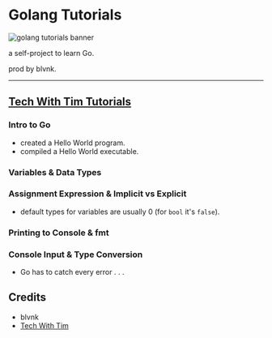 # Golang Tutorials

![golang tutorials banner](https://imgur.com/bwDNJZq.png)

a self-project to learn Go.

prod by blvnk.

---

## [Tech With Tim Tutorials](https://www.youtube.com/playlist?list=PLzMcBGfZo4-mtY_SE3HuzQJzuj4VlUG0q)

### Intro to Go

- created a Hello World program.
- compiled a Hello World executable.

### Variables & Data Types

### Assignment Expression & Implicit vs Explicit

- default types for variables are usually 0 (for `bool` it's `false`).

### Printing to Console & fmt

### Console Input & Type Conversion

- Go has to catch every error . . .

## Credits

- blvnk
- [Tech With Tim](https://www.youtube.com/channel/UC4JX40jDee_tINbkjycV4Sg)